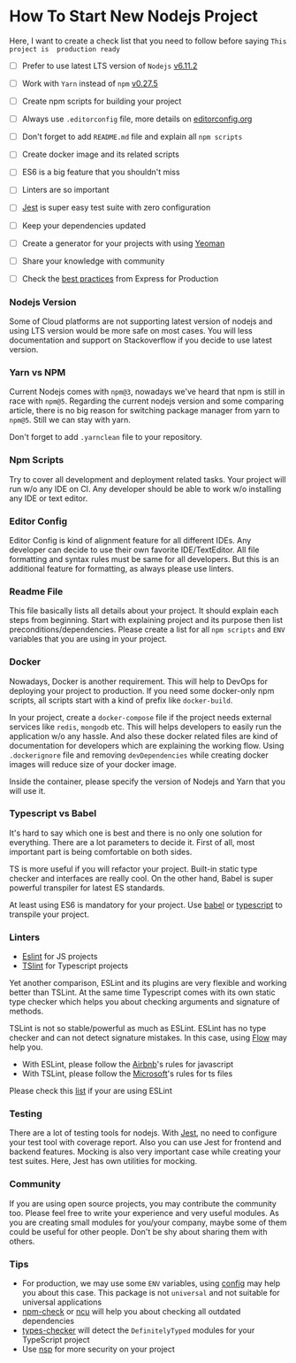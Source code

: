 # How To Start New Nodejs Project

Here, I want to create a check list that you need to follow before saying `This project is 
production ready`

- [ ] Prefer to use latest LTS version of `Nodejs` [v6.11.2][nodejs]
- [ ] Work with `Yarn` instead of `npm` [v0.27.5][yarn]
- [ ] Create npm scripts for building your project
- [ ] Always use `.editorconfig` file, more details on [editorconfig.org][editorconfig]
- [ ] Don't forget to add `README.md` file and explain all `npm scripts`
- [ ] Create docker image and its related scripts
- [ ] ES6 is a big feature that you shouldn't miss
- [ ] Linters are so important
- [ ] [Jest][jest] is super easy test suite with zero configuration
- [ ] Keep your dependencies updated 
- [ ] Create a generator for your projects with using [Yeoman][yeoman]
- [ ] Share your knowledge with community 
- [ ] Check the [best practices](https://expressjs.com/en/advanced/best-practice-security.html) 
from Express for Production 

    
### Nodejs Version

Some of Cloud platforms are not supporting latest version of nodejs and using LTS version would 
be more safe on most cases. You will less documentation and support on Stackoverflow if you decide
to use latest version.

### Yarn vs NPM

Current Nodejs comes with `npm@3`, nowadays we've heard that npm is still in race with `npm@5`. 
Regarding the current nodejs version and some comparing article, there is no big reason for 
switching package manager from yarn to `npm@5`. Still we can stay with yarn.

Don't forget to add `.yarnclean` file to your repository.

### Npm Scripts

Try to cover all development and deployment related tasks. Your project will run w/o any IDE on CI.
Any developer should be able to work w/o installing any IDE or text editor.

### Editor Config

Editor Config is kind of alignment feature for all different IDEs. Any developer can decide to 
use their own favorite IDE/TextEditor. All file formatting and syntax rules must be same for all 
developers. But this is an additional feature for formatting, as always please use linters. 

### Readme File

This file basically lists all details about your project. It should explain each steps from 
beginning. Start with explaining project and its purpose then list preconditions/dependencies.
Please create a list for all `npm scripts` and `ENV` variables that you are using in your project.

### Docker

Nowadays, Docker is another requirement. This will help to DevOps for deploying your project to 
production. If you need some docker-only npm scripts, all scripts start with a kind of prefix 
like `docker-build`.

In your project, create a `docker-compose` file if the project needs external services like 
`redis`, `mongodb` etc. This will helps developers to easily run the application w/o any hassle. 
And also these docker related files are kind of documentation for developers which are explaining
the working flow. Using `.dockerignore` file and removing `devDependencies` while creating docker
images will reduce size of your docker image.

Inside the container, please specify the version of Nodejs and Yarn that you will use it.

### Typescript vs Babel

It's hard to say which one is best and there is no only one solution for everything. There are a 
lot parameters to decide it. First of all, most important part is being comfortable on both sides.

TS is more useful if you will refactor your project. Built-in static type checker and interfaces 
are really cool. On the other hand, Babel is super powerful transpiler for latest ES standards.

At least using ES6 is mandatory for your project. Use [babel][babel] or [typescript][typescript] 
to transpile your project.

### Linters

- [Eslint][eslint] for JS projects
- [TSlint][tslint] for Typescript projects

Yet another comparison, ESLint and its plugins are very flexible and working better than TSLint. 
At the same time Typescript comes with its own static type checker which helps you about checking 
arguments and signature of methods. 

TSLint is not so stable/powerful as much as ESLint. ESLint has no type checker and can not detect
signature mistakes. In this case, using [Flow][flow] may help you.

- With ESLint, please follow the [Airbnb][npm-eslint-config-airbnb]'s rules for javascript
- With TSLint, please follow the [Microsoft][npm-tslint-microsoft-contrib]'s rules for ts files

Please check this [list](https://github.com/dustinspecker/awesome-eslint) if your are using ESLint

### Testing

There are a lot of testing tools for nodejs. With [Jest][jest], no need to configure your test 
tool with coverage report. Also you can use Jest for frontend and backend features. Mocking is 
also very important case while creating your test suites. Here, Jest has own utilities for mocking.

### Community

If you are using open source projects, you may contribute the community too. Please feel free to 
write your experience and very useful modules. As you are creating small modules for you/your 
company, maybe some of them could be useful for other people. Don't be shy about sharing them 
with others. 

### Tips

- For production, we may use some `ENV` variables, using [config][npm-config] may help you about
this case. This package is not `universal` and not suitable for universal applications
- [npm-check][npm-npm-check] or [ncu][npm-ncu] will help you about checking all outdated 
dependencies
- [types-checker][npm-types-checker] will detect the `DefinitelyTyped` modules for your TypeScript 
project
- Use [nsp][npm-nsp] for more security on your project


[nodejs]: https://nodejs.org/en/
[yarn]: https://yarnpkg.com/en/
[editorconfig]: http://editorconfig.org/
[eslint]: https://eslint.org/
[tslint]: https://palantir.github.io/tslint/
[babel]: https://babeljs.io/
[typescript]: https://www.typescriptlang.org/
[jest]: https://facebook.github.io/jest/
[flow]: https://flow.org/
[yeoman]: http://yeoman.io/
[npm-config]: https://www.npmjs.com/package/config
[npm-eslint-config-airbnb]: https://www.npmjs.com/package/eslint-config-airbnb
[npm-tslint-microsoft-contrib]: https://www.npmjs.com/package/tslint-microsoft-contrib
[npm-npm-check]: https://www.npmjs.com/package/npm-check
[npm-ncu]: https://www.npmjs.com/package/npm-check-updates
[npm-types-checker]: https://www.npmjs.com/package/types-checker
[npm-nsp]: https://www.npmjs.com/package/nsp
